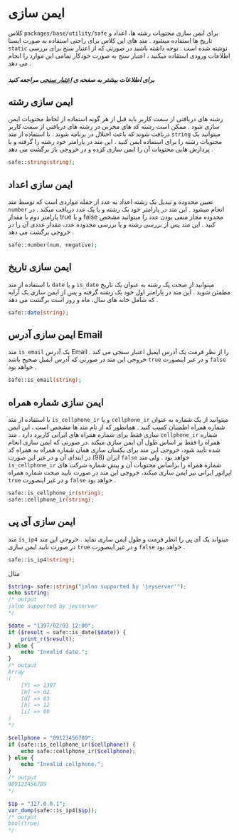 
# ایمن سازی
کلاس `packages/base/utility/safe`  برای ایمن سازی محتویات رشته ها، اعداد و تاریخ ها استفاده میشود . متد های این کلاس برای راحتی استفاده به صورت ایستا `static` نوشته شده است .
توجه داشته باشید در صورتی که از اعتبار سنج برای بررسی اطلاعات ورودی استفاده میکنید ، اعتبار سنج به صورت خودکار تمامی این موارد را انجام می دهد .

##### برای اطلاعات بیشتر به صفحه ی [اعتبار سنجی](validation.md) مراجعه کنید

## ایمن سازی رشته
رشته های دریافتی از سمت کاربر باید قبل از هر گونه استفاده از لحاظ محتویات ایمن سازی شود . ممکن است رشته کد های مخربی در رشته های دریافتی از سمت کاربر دریافت شوند که باعث اختلال در برنامه شوند . با استفاده از متد `string` میتوانید یک محتویات رشته را برای استفاده ایمن کنید . این متد در پارامتر خود رشته را گرفته و با پردازش هایی محتویات آن را ایمن سازی کرده و در خروجی باز برگشت می دهد .

```php
safe::string(string);
```

## ایمن سازی اعداد
تعیین محدوده و تبدیل یک رشته اعداد به عدد از جمله مواردی است که توسط متد `number` انجام میشود . این متد در پارامتر خود یک رشته و یا یک عدد دریافت میکند . در پارامتر دوم با مقدار true و یا false  محدوده مجاز منفی بودن عدد را میتوانید مشخص کنید . این متد  پس از بررسی رشته و یا بررسی محدوده عدد، مقدار عددی آن را در خروجی برگشت می دهد .

```php
safe::number(num, negative);
```

## ایمن سازی تاریخ
با استفاده از متد `date` و یا `is_date`  میتوانید از صحت یک رشته به عنوان یک تاریخ مطمئن شوید . این متد در پارامتر اول خود یک رشته گرفته و پس از ایمن سازی یک آرایه که شامل خانه های سال، ماه و روز است برگشت می دهد .

```php
safe::date(string);
```

## ایمن سازی آدرس Email
متد `is_email`  یک آدرس Email را از نظر فرمت یک آدرس ایمیل اعتبار سنجی می کند . خروجی این متد در صورتی که آدرس ایمیل صحیح باشد `true` و در غیر اینصورت `false` خواهد بود .

```php
safe::is_email(string);
```

## ایمن سازی شماره همراه
با استفاده از متد ‍`is_cellphone_ir` و یا `cellphone_ir` میتوانید از یک شماره به عنوان شماره همراه اطمینان کسب کنید . همانطور که از نام متد ها مشخص است ، این ایمن سازی فقط برای شماره همراه های ایرانی کاربرد دارد .
متد `cellphone_ir`  شماره همراه را فقط بر اساس طول آن  ایمن سازی میکند .در صورتی که ایمن سازی انجام شده تایید شود، خروجی این متد برای یکسان سازی همان شماره همراه به همراه کد ایران (98) در ابتدای آن و در غیر این صورت `false` خواهد بود .
ولی متد `is_cellphone_ir` شماره همراه را براساس محتویات آن و پیش شماره شرکت های اپراتور ایرانی نیز ایمن سازی میکند، خروجی این متد در صورت تایید صحت شماره همراه `true` و در غیر اینصورت `false` خواهد بود .

```php
safe::is_cellphone_ir(string);
safe::cellphone_ir(string);
```

## ایمن سازی آی پی
متد `is_ip4` میتواند یک آی پی را انظر فرمت و طول ایمن سازی نماید . خروجی این متد در صورت تایید ایمن سازی `true` و در غیر اینصورت `false` خواهد بود .

```php
safe::is_ip4(string);
```

مثال
```php
$string= safe::string("jalno supported by 'jeyserver'");
echo $string;
/* output
jalno supported by jeyserver
*/

$date = "1397/02/03 12:00";
if ($result = safe::is_date($date)) {
	print_r($result);
} else {
	echo "Invalid date.";
}
/* output
Array
(
    [Y] => 1397
    [m] => 02
    [d] => 03
    [h] => 12
    [i] => 00
)
*/

$cellphone = "09123456789";
if (safe::is_cellphone_ir($cellphone)) {
	echo safe::cellphone_ir($cellphone);
} else {
	echo "Invalid cellphone.";
}
/* output
989123456789
*/

$ip = "127.0.0.1";
var_dump(safe::is_ip4($ip));
/* output
bool(true)
*/
```

